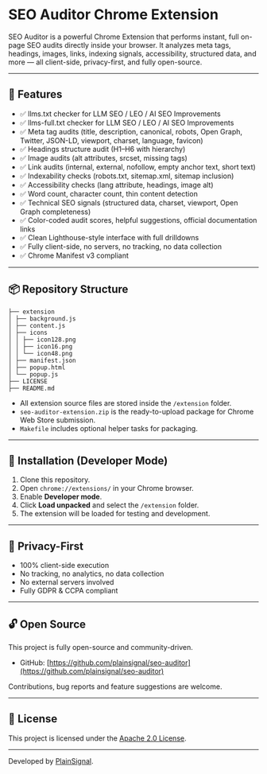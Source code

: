 # SEO Auditor Chrome Extension

SEO Auditor is a powerful Chrome Extension that performs instant, full on-page SEO audits directly inside your browser. It analyzes meta tags, headings, images, links, indexing signals, accessibility, structured data, and more — all client-side, privacy-first, and fully open-source.

---

## 🔧 Features

- ✅ llms.txt checker for LLM SEO / LEO / AI SEO Improvements
- ✅ llms-full.txt checker for LLM SEO / LEO / AI SEO Improvements
- ✅ Meta tag audits (title, description, canonical, robots, Open Graph, Twitter, JSON-LD, viewport, charset, language, favicon)
- ✅ Headings structure audit (H1–H6 with hierarchy)
- ✅ Image audits (alt attributes, srcset, missing tags)
- ✅ Link audits (internal, external, nofollow, empty anchor text, short text)
- ✅ Indexability checks (robots.txt, sitemap.xml, sitemap inclusion)
- ✅ Accessibility checks (lang attribute, headings, image alt)
- ✅ Word count, character count, thin content detection
- ✅ Technical SEO signals (structured data, charset, viewport, Open Graph completeness)
- ✅ Color-coded audit scores, helpful suggestions, official documentation links
- ✅ Clean Lighthouse-style interface with full drilldowns
- ✅ Fully client-side, no servers, no tracking, no data collection
- ✅ Chrome Manifest v3 compliant

---

## 📦 Repository Structure

```
├── extension
│ ├── background.js
│ ├── content.js
│ ├── icons
│ │ ├── icon128.png
│ │ ├── icon16.png
│ │ └── icon48.png
│ ├── manifest.json
│ ├── popup.html
│ └── popup.js
├── LICENSE
├── README.md
```

- All extension source files are stored inside the `/extension` folder.
- `seo-auditor-extension.zip` is the ready-to-upload package for Chrome Web Store submission.
- `Makefile` includes optional helper tasks for packaging.

---

## 🚀 Installation (Developer Mode)

1. Clone this repository.
2. Open `chrome://extensions/` in your Chrome browser.
3. Enable **Developer mode**.
4. Click **Load unpacked** and select the `/extension` folder.
5. The extension will be loaded for testing and development.

---

## 🔐 Privacy-First

- 100% client-side execution
- No tracking, no analytics, no data collection
- No external servers involved
- Fully GDPR & CCPA compliant

---

## 🔓 Open Source

This project is fully open-source and community-driven.

- GitHub: [https://github.com/plainsignal/seo-auditor](https://github.com/plainsignal/seo-auditor)

Contributions, bug reports and feature suggestions are welcome.

---

## 📝 License

This project is licensed under the [Apache 2.0 License](LICENSE).

---

Developed by [PlainSignal](https://plainsignal.com/ "privacy-focused simple web analytics").
